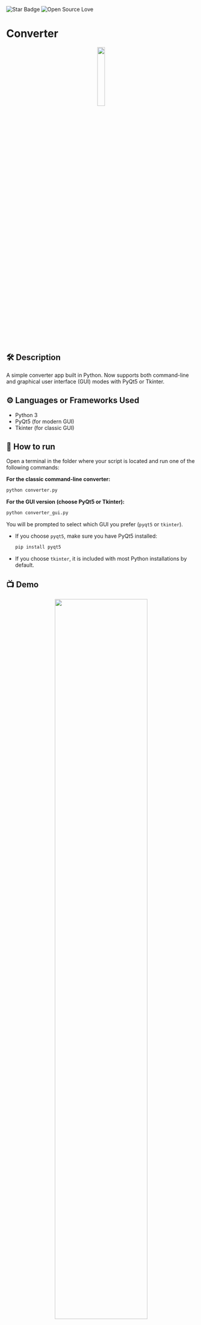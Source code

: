 <!--Please do not remove this part-->
![Star Badge](https://img.shields.io/static/v1?label=%F0%9F%8C%9F&message=If%20Useful&style=style=flat&color=BC4E99)
![Open Source Love](https://badges.frapsoft.com/os/v1/open-source.svg?v=103)

# Converter

<p align="center">
<img src="https://github.com/AlenSenson/python-mini-project/blob/main/Converter/images.png" width=20% height=20%>


## 🛠️ Description
A simple converter app built in Python. Now supports both command-line and graphical user interface (GUI) modes with PyQt5 or Tkinter.

## ⚙️ Languages or Frameworks Used
- Python 3
- PyQt5 (for modern GUI)
- Tkinter (for classic GUI)

## 🌟 How to run
Open a terminal in the folder where your script is located and run one of the following commands:

**For the classic command-line converter:**
```sh
python converter.py
```

**For the GUI version (choose PyQt5 or Tkinter):**
```sh
python converter_gui.py
```
You will be prompted to select which GUI you prefer (`pyqt5` or `tkinter`).

- If you choose `pyqt5`, make sure you have PyQt5 installed:
  ```sh
  pip install pyqt5
  ```
- If you choose `tkinter`, it is included with most Python installations by default.

## 📺 Demo
<p align="center">
<img src="https://github.com/AlenSenson/python-mini-project/blob/main/Converter/Screenshot%202023-05-31%20180831.png" width=70% height=70%>

## 🤖 Author
[Alen Senson](https://github.com/AlenSenson)

---

### ✨ Features
- Convert between units of Length, Area, Volume, Mass, and Time
- Easy-to-use GUI (PyQt5 or Tkinter)
- Command-line support
- Help and symbols for all units

### 📝 Usage (GUI)
1. Select a unit category (e.g. Length, Area, Volume, Mass, Time)
2. Select the starting unit (From unit)
3. Enter the value you want to convert
4. Select or type one or more target units (To unit(s)), separated by commas if more than one
5. Click "Convert" to see the results
6. For unit symbols, click "Symbols"

---
